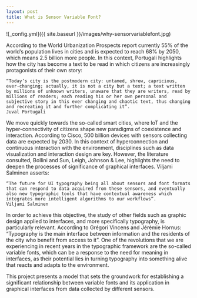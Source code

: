 ```yaml
---
layout: post
title: What is Sensor Variable Font?
---
```

![_config.yml]({{ site.baseurl }}/images/why-sensorvariablefont.jpg)

According to the World Urbanization Prospects report currently 55% of the world’s population lives in cities and is expected to reach 68% by 2050, which means 2.5 billion more people. In this context, Portugali highlights how the city has become a text to be read in which citizens are increasingly protagonists of their own story:

    “Today’s city is the postmodern city: untamed, shrew, capricious, ever-changing; actually, it is not a city but a text; a text written by millions of unknown writers, unaware that they are writers, read by millions of readers; each reading his or her own personal and subjective story in this ever changing and chaotic text, thus changing and recreating it and further complicating it”.
    Juval Portugali
    
We move quickly towards the so-called smart cities, where IoT and the hyper-connectivity of citizens shape new paradigms of coexistence and interaction. According to Cisco, 500 billion devices with sensors collecting data are expected by 2030. In this context of hyperconnection and continuous interaction with the environment, disciplines such as data visualization and interaction design are key. However, the literature consulted, Bollini and Sun, Leigh, Johnson & Lee, highlights the need to deepen the processes of significance of graphical interfaces. Viljami Salminen asserts:

    “The future for UI typography being all about sensors and font formats that can respond to data acquired from these sensors, and eventually also new typographic tools that have contextual awareness which integrates more intelligent algorithms to our workflows”.
    Viljami Salminen
    
In order to achieve this objective, the study of other fields such as graphic design applied to interfaces, and more specifically typography, is particularly relevant. According to Grégori Vincens and Jérémie Hornus: “Typography is the main interface between information and the residents of the city who benefit from access to it”. One of the revolutions that we are experiencing in recent years in the typographic framework are the so-called variable fonts, which can be a response to the need for meaning in interfaces, as their potential lies in turning typography into something alive that reacts and adapts to the environment.

This project presents a model that sets the groundwork for establishing a significant relationship between variable fonts and its application in graphical interfaces from data collected by different sensors.
